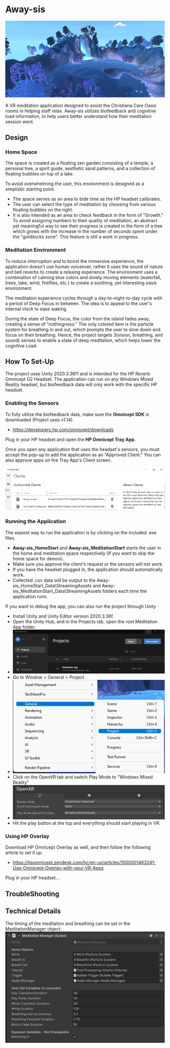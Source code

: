 # Away-sis

![Preview](Images/preview.png)

A VR meditation application designed to assist the Christiana Care Oasis rooms in helping staff relax. Away-sis utilizes biofeedback and cognitive load information, to help users better understand how their meditation session went.

## Design

### Home Space

The space is created as a floating zen garden consisting of a temple, a personal tree, a spirit guide, aesthetic sand patterns, and a collection of floating bubbles on top of a lake.

To avoid overwhelming the user, this environment is designed as a simplistic starting point.

- The space serves as an area to bide time as the HP headset calibrates.
- The user can select the type of meditation by choosing from various floating bubbles on the right.
- It is also intended as an area to check feedback in the form of "Growth." To avoid assigning numbers to their quality of meditation, an abstract yet meaningful way to see their progress is created in the form of a tree which grows with the increase in the number of seconds spent under the "goldilocks zone". This feature is still a work in progress.

### Meditation Environment

To reduce interruption and to boost the immersive experience, the application doesn't use human voiceover, rather it uses the sound of nature and bell reverbs to create a relaxing experience. The environment uses a combination of calming blue colors and slowly moving elements (waterfall, trees, lake, wind, fireflies, etc.) to create a soothing, yet interesting oasis environment.

The meditation experience cycles through a day-to-night-to-day cycle with a period of Deep Focus in between. The idea is to appeal to the user's internal clock to ease waking.

During the state of Deep Focus, the color from the island fades away, creating a sense of "nothingness." The only colored item is the particle system for breathing in and out, which prompts the user to slow down and focus on their breathing. Hence, the project targets 3(vision, breathing, and sound) senses to enable a state of deep meditation, which helps lower the cognitive Load.

## How To Set-Up

The project uses Unity 2020.3.36f1 and is intended for the HP Reverb Omnicept G2 Headset. The application can run on any Windows Mixed Reality headset, but biofeedback data will only work with the specific HP headset.

### Enabling the Sensors

To fully utilize the biofeedback data, make sure the **Omnicept SDK** is downloaded (Project uses v1.14).

- <https://developers.hp.com/omnicept/downloads>

Plug in your HP headset and open the **HP Omnicept Tray App**.

Once you open any application that uses the headset's sensors, you must accept the pop-up to add the application as an "Approved Client." You can also approve apps on the Tray App's Client screen.

![HP Omnicept Tray Screen](Images/hpTray.png)

### Running the Application

The easiest way to run the application is by clicking on the included .exe files. 

- **Away-sis_HomeStart** and **Away-sis_MeditationStart** starts the user in the home and meditation space respectively (If you want to skip the home space for demos).
- Make sure you approve the client's request or the sensors will not work.
- If you have the headset plugged in, the application should automatically work.
- Collected .csv data will be output to the Away-sis_HomeStart_Data\StreamingAssets and Away-sis_MeditationStart_Data\StreamingAssets folders each time the application runs.

If you want to debug the app, you can also run the project through Unity

- Install Unity and Unity Editor version 2020.3.36f.
- Open the Unity Hub, and in the Projects tab, open the root Meditation App folder. 
- ![Unity Hub Screen](Images/unityHub.png)
- Go to Window > General > Project 
- ![Unity Hub Screen](Images/projectSettings.png)
- Click on the OpenVR tab and switch Play Mode to "Windows Mixed Reality" 
- ![Unity Hub Screen](Images/openVR.png)
- Hit the play button at the top and everything should start playing in VR.


### Using HP Overlay
Download HP Omnicept Overlay as well, and then follow the following article to set it up.

- <https://hpomnicept.zendesk.com/hc/en-us/articles/1500001463241-Use-Omnicept-Overlay-with-your-VR-Apps>

Plug in your HP headset...

## TroubleShooting

## Technical Details
The timing of the meditation and breathing can be set in the MeditationManager object.
![](Images/medManager.png)
